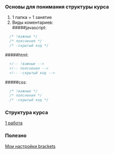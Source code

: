 ### Основы для понимания структуры курса
1.  1 папка = 1 занятие  
2.  Виды коментариев:  
#####javascript:  
```javascript
  /* !важные */  
  /* пояснения */  
  /* -скрытый код */  
```
#####html:
```html
  <!-- !важные -->  
  <!-- пояснения -->  
  <!-- -скрытый код -->  
```
#####css:
```css
  /* !важные */  
  /* пояснения */  
  /* -скрытый код */  
```
### Cтруктура курса
[1 работа](https://github.com/VipBender/JavaScript/tree/master/1js)  
### Полезно
[Мои настройки brackets](https://github.com/VipBender/JavaScript/blob/master/Brackets)